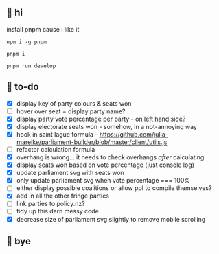 ## 🐝 hi

 install pnpm cause i like it
 
 `npm i -g pnpm`
 
 `pnpm i`
 
 `pnpm run develop`
 
 ## 🐌 to-do
 
 - [x] display key of party colours & seats won
 - [ ] hover over seat = display party name?
 - [x] display party vote percentage per party - on left hand side?
 - [x] display electorate seats won - somehow, in a not-annoying way
 - [x] hook in saint lague formula - https://github.com/julia-mareike/parliament-builder/blob/master/client/utils.js
 - [ ] refactor calculation formula
 - [x] overhang is wrong... it needs to check overhangs _after_ calculating
 - [x] display seats won based on vote percentage (just console log)
 - [x] update parliament svg with seats won
 - [x] only update parliament svg when vote percentage === 100%
 - [ ] either display possible coalitions or allow ppl to compile themselves?
 - [x] add in all the other fringe parties
 - [ ] link parties to policy.nz?
 - [ ] tidy up this darn messy code
 - [x] decrease size of parliament svg slightly to remove mobile scrolling
 
 ## 🐞 bye
